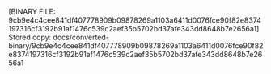 [BINARY FILE: 9cb9e4c4cee841df407778909b09878269a1103a6411d0076fce90f82e8374197316cf3192b91af1476c539c2aef35b5702bd37afe343dd8648b7e2656a1]
Stored copy: docs/converted-binary/9cb9e4c4cee841df407778909b09878269a1103a6411d0076fce90f82e8374197316cf3192b91af1476c539c2aef35b5702bd37afe343dd8648b7e2656a1
